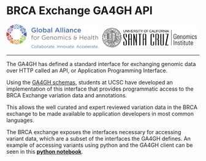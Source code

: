 # BRCA Exchange GA4GH API

<div style="display:inline-block;text-align:center">
    <a href="http://genomicsandhealth.org"><img src="ga4gh-logo-more.png" style="width:240px;"></a>
    <a href="https://genomics.soe.ucsc.edu"><img src="ucsc_logo.png" style="width:260px;"></a>
</div>

---

The GA4GH has defined a standard interface for exchanging genomic data over HTTP called an API, or Application Programming Interface.

Using the <a href="http://github.com/ga4gh/schemas">GA4GH schemas</a>, students at UCSC have developed an implementation of this interface that provides programmatic access to the BRCA Exchange variation data and annotations.

This allows the well curated and expert reviewed variation data in the BRCA exchange to be made available to application developers in most common languages.

The BRCA exchange exposes the interfaces necessary for accessing variant data, which are a subset of the interfaces the GA4GH defines. An example of accessing variants using python and the GA4GH client can be seen in this <a href="https://github.com/BD2KGenomics/brca-exchange/blob/master/website/django/data/static/python_notebook/brca-exchange.ipynb"><b>python notebook</b></a>.
